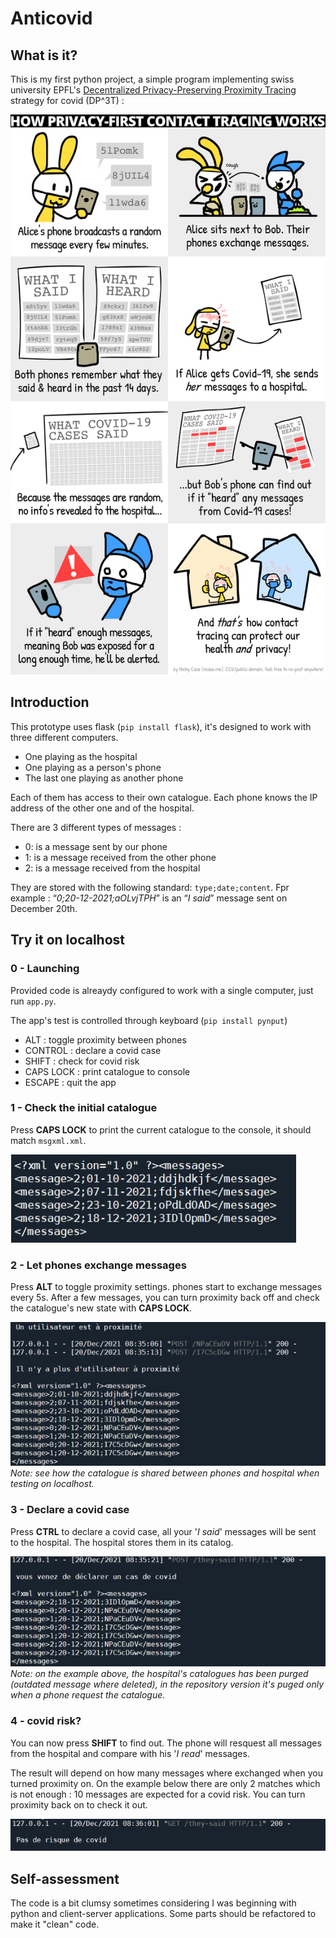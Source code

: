 # Anticovid

## What is it?
This is my first python project, a simple program implementing swiss university EPFL's [Decentralized Privacy-Preserving Proximity Tracing](https://github.com/DP-3T/documents/blob/master/public_engagement/cartoon/en/shortened_onepage.png) strategy for covid (DP^3T) :

![](imgs\dp3t.PNG)

## Introduction
This prototype uses flask (`pip install flask`), it's designed to work with three different computers.
- One playing as the hospital
- One playing as a person's phone
- The last one playing as another phone

Each of them has access to their own catalogue. Each phone knows the IP address of the other one and of the 
hospital.

There are 3 different types of messages :
- 0: is a message sent by our phone
- 1: is a message received from the other phone
- 2: is a message received from the hospital

They are stored with the following standard: `type;date;content`. Fpr example : “*0;20-12-2021;aOLvjTPH*” is an “*I said*” message sent on December 20th.

## Try it on localhost

### 0 - Launching
Provided code is alreaydy configured to work with a single computer, just run `app.py`.

The app's test is controlled through keyboard (`pip install pynput`)
- ALT : toggle proximity between phones
- CONTROL : declare a covid case
- SHIFT : check for covid risk
- CAPS LOCK : print catalogue to console
- ESCAPE : quit the app

### 1 - Check the initial catalogue
Press **CAPS LOCK** to print the current catalogue to the console, it should match `msgxml.xml`.

![](imgs\1.JPG)

### 2 - Let phones exchange messages
Press **ALT** to toggle proximity settings. phones start to exchange messages every 5s. After a few messages, you can turn proximity back off and check the catalogue's new state with **CAPS LOCK**.

![](imgs\2.JPG)
_Note: see how the catalogue is shared between phones and hospital when testing on localhost._

### 3 - Declare a covid case
Press **CTRL** to declare a covid case, all your '_I said_' messages will be sent to the hospital. The hospital stores them in its catalog.

![](imgs\3.JPG)
_Note: on the example above, the hospital's catalogues has been purged (outdated message where deleted), in the repository version it's puged only when a phone request the catalogue._

### 4 - covid risk?
You can now press **SHIFT** to find out. The phone will resquest all messages from the hospital and compare with his '_I read_' messages.

The result will depend on how many messages where exchanged when you turned proximity on. On the example below there are only 2 matches which is not enough : 10 messages are expected for a covid risk. You can turn proximity back on to check it out.

![](imgs\5.JPG)


## Self-assessment
The code is a bit clumsy sometimes considering I was beginning with python and client-server applications. Some parts should be refactored to make it "clean" code.
